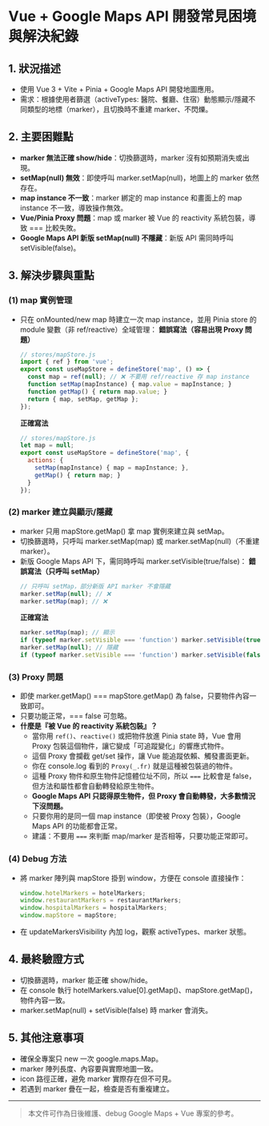 # Vue + Google Maps API 開發常見困境與解決紀錄

## 1. 狀況描述
- 使用 Vue 3 + Vite + Pinia + Google Maps API 開發地圖應用。
- 需求：根據使用者篩選（activeTypes: 醫院、餐廳、住宿）動態顯示/隱藏不同類型的地標（marker），且切換時不重建 marker、不閃爍。

## 2. 主要困難點
- **marker 無法正確 show/hide**：切換篩選時，marker 沒有如預期消失或出現。
- **setMap(null) 無效**：即使呼叫 marker.setMap(null)，地圖上的 marker 依然存在。
- **map instance 不一致**：marker 綁定的 map instance 和畫面上的 map instance 不一致，導致操作無效。
- **Vue/Pinia Proxy 問題**：map 或 marker 被 Vue 的 reactivity 系統包裝，導致 === 比較失敗。
- **Google Maps API 新版 setMap(null) 不隱藏**：新版 API 需同時呼叫 setVisible(false)。

## 3. 解決步驟與重點

### (1) map 實例管理
- 只在 onMounted/new map 時建立一次 map instance，並用 Pinia store 的 module 變數（非 ref/reactive）全域管理：
  **錯誤寫法（容易出現 Proxy 問題）**
  ```js
  // stores/mapStore.js
  import { ref } from 'vue';
  export const useMapStore = defineStore('map', () => {
    const map = ref(null); // ❌ 不要用 ref/reactive 存 map instance
    function setMap(mapInstance) { map.value = mapInstance; }
    function getMap() { return map.value; }
    return { map, setMap, getMap };
  });
  ```
  **正確寫法**
  ```js
  // stores/mapStore.js
  let map = null;
  export const useMapStore = defineStore('map', {
    actions: {
      setMap(mapInstance) { map = mapInstance; },
      getMap() { return map; }
    }
  });
  ```

### (2) marker 建立與顯示/隱藏
- marker 只用 mapStore.getMap() 拿 map 實例來建立與 setMap。
- 切換篩選時，只呼叫 marker.setMap(map) 或 marker.setMap(null)（不重建 marker）。
- 新版 Google Maps API 下，需同時呼叫 marker.setVisible(true/false)：
  **錯誤寫法（只呼叫 setMap）**
  ```js
  // 只呼叫 setMap，部分新版 API marker 不會隱藏
  marker.setMap(null); // ❌
  marker.setMap(map); // ❌
  ```
  **正確寫法**
  ```js
  marker.setMap(map); // 顯示
  if (typeof marker.setVisible === 'function') marker.setVisible(true);
  marker.setMap(null); // 隱藏
  if (typeof marker.setVisible === 'function') marker.setVisible(false);
  ```

### (3) Proxy 問題
- 即使 marker.getMap() === mapStore.getMap() 為 false，只要物件內容一致即可。
- 只要功能正常，=== false 可忽略。
- **什麼是『被 Vue 的 reactivity 系統包裝』？**
  - 當你用 `ref()`、`reactive()` 或把物件放進 Pinia state 時，Vue 會用 Proxy 包裝這個物件，讓它變成「可追蹤變化」的響應式物件。
  - 這個 Proxy 會攔截 get/set 操作，讓 Vue 能追蹤依賴、觸發畫面更新。
  - 你在 console.log 看到的 `Proxy(_.fr)` 就是這種被包裝過的物件。
  - 這種 Proxy 物件和原生物件記憶體位址不同，所以 `===` 比較會是 false，但方法和屬性都會自動轉發給原生物件。
  - **Google Maps API 只認得原生物件，但 Proxy 會自動轉發，大多數情況下沒問題。**
  - 只要你用的是同一個 map instance（即使被 Proxy 包裝），Google Maps API 的功能都會正常。
  - 建議：不要用 `===` 來判斷 map/marker 是否相等，只要功能正常即可。

### (4) Debug 方法
- 將 marker 陣列與 mapStore 掛到 window，方便在 console 直接操作：
  ```js
  window.hotelMarkers = hotelMarkers;
  window.restaurantMarkers = restaurantMarkers;
  window.hospitalMarkers = hospitalMarkers;
  window.mapStore = mapStore;
  ```
- 在 updateMarkersVisibility 內加 log，觀察 activeTypes、marker 狀態。

## 4. 最終驗證方式
- 切換篩選時，marker 能正確 show/hide。
- 在 console 執行 hotelMarkers.value[0].getMap()、mapStore.getMap()，物件內容一致。
- marker.setMap(null) + setVisible(false) 時 marker 會消失。

## 5. 其他注意事項
- 確保全專案只 new 一次 google.maps.Map。
- marker 陣列長度、內容要與實際地圖一致。
- icon 路徑正確，避免 marker 實際存在但不可見。
- 若遇到 marker 疊在一起，檢查是否有重複建立。

---

> 本文件可作為日後維護、debug Google Maps + Vue 專案的參考。 